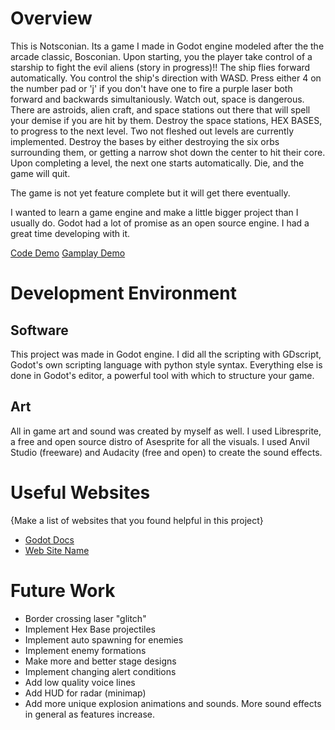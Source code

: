 # Overview

This is Notsconian. Its a game I made in Godot engine modeled after the the arcade classic, Bosconian. Upon starting, you the player take control of a starship to fight the evil aliens (story in progress)!! The ship flies forward automatically. You control the ship's direction with WASD. Press either 4 on the number pad or 'j' if you don't have one to fire a purple laser both forward and backwards simultaniously. Watch out, space is dangerous. There are astroids, alien craft, and space stations out there that will spell your demise if you are hit by them. Destroy the space stations, HEX BASES, to progress to the next level. Two not fleshed out levels are currently implemented. Destroy the bases by either destroying the six orbs surrounding them, or getting a narrow shot down the center to hit their core. Upon completing a level, the next one starts automatically. Die, and the game will quit. 

The game is not yet feature complete but it will get there eventually. 


I wanted to learn a game engine and make a little bigger project than I usually do. Godot had a lot of promise as an open source engine. I had a great time developing with it.

[Code Demo](https://youtu.be/sePvnp3w5qg)
[Gamplay Demo](https://youtu.be/bZAslzfhPYY)

# Development Environment

## Software
This project was made in Godot engine. I did all the scripting with GDscript, Godot's own scripting language with python style syntax. 
Everything else is done in Godot's editor, a powerful tool with which to structure your game.

## Art
All in game art and sound was created by myself as well. I used Libresprite, a free and open source distro of Asesprite for all the visuals.  I used Anvil Studio (freeware) and Audacity (free and open) to create the sound effects.

# Useful Websites

{Make a list of websites that you found helpful in this project}
* [Godot Docs](https://docs.godotengine.org/en/stable/index.html)
* [Web Site Name](http://url.link.goes.here)

# Future Work

* Border crossing laser "glitch"
* Implement Hex Base projectiles
* Implement auto spawning for enemies
* Implement enemy formations
* Make more and better stage designs
* Implement changing alert conditions
* Add low quality voice lines
* Add HUD for radar (minimap)
* Add more unique explosion animations and sounds. More sound effects in general as features increase.
